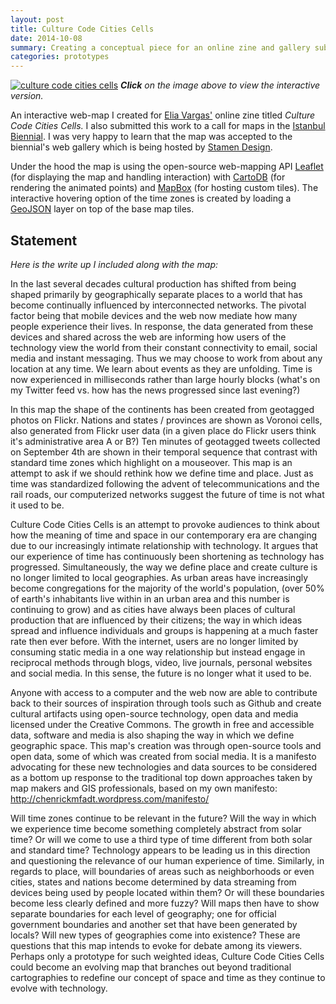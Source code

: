 ```yaml
---
layout: post
title: Culture Code Cities Cells
date: 2014-10-08
summary: Creating a conceptual piece for an online zine and gallery submission.
categories: prototypes
---
```

[![culture code cities cells](http://clhenrick.github.io/thesis-blog/assets/cccc-screen-shot.jpg)](http://clhenrick.github.io/culture-code-cities-cells/)
*__Click__ on the image above to view the interactive version.*

An interactive web-map I created for [Elia Vargas'](http://www.eliavargas.com/) online zine titled *Culture Code Cities Cells.* I also submitted this work to a call for maps in the [Istanbul Biennial](http://stamen.com/istanbul2014). I was very happy to learn that the map was accepted to the biennial's web gallery which is being hosted by [Stamen Design](http://stamen.com/). 

Under the hood the map is using the open-source web-mapping API [Leaflet](http://leafletjs.com) (for displaying the map and handling interaction) with [CartoDB](http://cartodb.com/) (for rendering the animated points) and [MapBox](https://www.mapbox.com/) (for hosting custom tiles). The interactive hovering option of the time zones is created by loading a [GeoJSON](http://geojson.org/geojson-spec.html) layer on top of the base map tiles. 

## Statement
*Here is the write up I included along with the map:*

In the last several decades cultural production has shifted from being shaped primarily by geographically separate places to a world that has become continually influenced by interconnected networks. The pivotal factor being that mobile devices and the web now mediate how many people experience their lives. In response, the data generated from these devices and shared across the web are informing how users of the technology view the world from their constant connectivity to email, social media and instant messaging. Thus we may choose to work from about any location at any time. We learn about events as they are unfolding. Time is now experienced in milliseconds rather than large hourly blocks (what's on my Twitter feed vs. how has the news progressed since last evening?)

In this map the shape of the continents has been created from geotagged photos on Flickr. Nations and states / provinces are shown as Voronoi cells, also generated from Flickr user data (in a given place do Flickr users think it's administrative area A or B?) Ten minutes of geotagged tweets collected on September 4th are shown in their temporal sequence that contrast with standard time zones which highlight on a mouseover. This map is an attempt to ask if we should rethink how we define time and place. Just as time was standardized following the advent of telecommunications and the rail roads, our computerized networks suggest the future of time is not what it used to be.

Culture Code Cities Cells is an attempt to provoke audiences to think about how the meaning of time and space in our contemporary era are changing due to our increasingly intimate relationship with technology. It argues that our experience of time has continuously been shortening as technology has progressed. Simultaneously, the way we define place and create culture is no longer limited to local geographies. As urban areas have increasingly become congregations for the majority of the world's population, (over 50% of earth's inhabitants live within in an urban area and this number is continuing to grow) and as cities have always been places of cultural production that are influenced by their citizens; the way in which ideas spread and influence individuals and groups is happening at a much faster rate then ever before. With the internet, users are no longer limited by consuming static media in a one way relationship but instead engage in reciprocal methods through blogs, video, live journals, personal websites and social media. In this sense, the future is no longer what it used to be.

Anyone with access to a computer and the web now are able to contribute back to their sources of inspiration through tools such as Github and create cultural artifacts using open-source technology, open data and media licensed under the Creative Commons. The growth in free and accessible data, software and media is also shaping the way in which we define geographic space. This map's creation was through open-source tools and open data, some of which was created from social media. It is a manifesto advocating for these new technologies and data sources to be considered as a bottom up response to the traditional top down approaches taken by map makers and GIS professionals, based on my own manifesto: http://chenrickmfadt.wordpress.com/manifesto/

Will time zones continue to be relevant in the future? Will the way in which we experience time become something completely abstract from solar time? Or will we come to use a third type of time different from both solar and standard time? Technology appears to be leading us in this direction and questioning the relevance of our human experience of time. Similarly, in regards to place, will boundaries of areas such as neighborhoods or even cities, states and nations become determined by data streaming from devices being used by people located within them? Or will these boundaries become less clearly defined and more fuzzy? Will maps then have to show separate boundaries for each level of geography; one for official government boundaries and another set that have been generated by locals? Will new types of geographies come into existence? These are questions that this map intends to evoke for debate among its viewers. Perhaps only a prototype for such weighted ideas, Culture Code Cities Cells could become an evolving map that branches out beyond traditional cartographies to redefine our concept of space and time as they continue to evolve with technolog­y.
